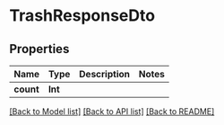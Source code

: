 # TrashResponseDto

## Properties
Name | Type | Description | Notes
------------ | ------------- | ------------- | -------------
**count** | **Int** |  | 

[[Back to Model list]](../README.md#documentation-for-models) [[Back to API list]](../README.md#documentation-for-api-endpoints) [[Back to README]](../README.md)


